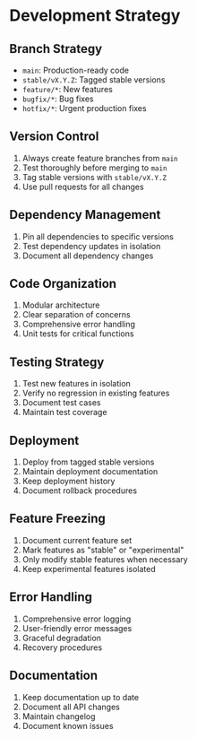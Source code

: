 # Development Strategy

## Branch Strategy
- `main`: Production-ready code
- `stable/vX.Y.Z`: Tagged stable versions
- `feature/*`: New features
- `bugfix/*`: Bug fixes
- `hotfix/*`: Urgent production fixes

## Version Control
1. Always create feature branches from `main`
2. Test thoroughly before merging to `main`
3. Tag stable versions with `stable/vX.Y.Z`
4. Use pull requests for all changes

## Dependency Management
1. Pin all dependencies to specific versions
2. Test dependency updates in isolation
3. Document all dependency changes

## Code Organization
1. Modular architecture
2. Clear separation of concerns
3. Comprehensive error handling
4. Unit tests for critical functions

## Testing Strategy
1. Test new features in isolation
2. Verify no regression in existing features
3. Document test cases
4. Maintain test coverage

## Deployment
1. Deploy from tagged stable versions
2. Maintain deployment documentation
3. Keep deployment history
4. Document rollback procedures

## Feature Freezing
1. Document current feature set
2. Mark features as "stable" or "experimental"
3. Only modify stable features when necessary
4. Keep experimental features isolated

## Error Handling
1. Comprehensive error logging
2. User-friendly error messages
3. Graceful degradation
4. Recovery procedures

## Documentation
1. Keep documentation up to date
2. Document all API changes
3. Maintain changelog
4. Document known issues 